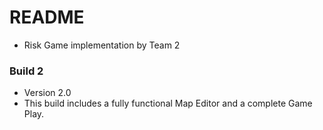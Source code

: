 # README #

* Risk Game implementation by Team 2

### Build 2 ###

* Version 2.0
* This build includes a fully functional Map Editor and a complete Game Play.
